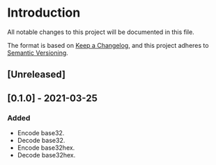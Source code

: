# Introduction
All notable changes to this project will be documented in this file.

The format is based on [Keep a
Changelog](https://keepachangelog.com/en/1.0.0/), and this project
adheres to [Semantic Versioning](https://semver.org/spec/v2.0.0.html).

## [Unreleased]
## [0.1.0] - 2021-03-25
### Added
- Encode base32.
- Decode base32.
- Encode base32hex.
- Decode base32hex.
